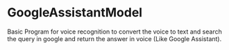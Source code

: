 # GoogleAssistantModel
Basic Program for voice recognition to convert the voice to text and search the query in google and return the answer in voice (Like Google Assistant).
